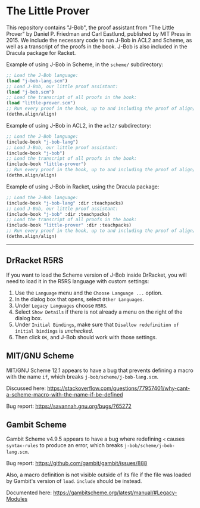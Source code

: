 # The Little Prover

This repository contains "J-Bob", the proof assistant from "The Little Prover"
by Daniel P. Friedman and Carl Eastlund, published by MIT Press in 2015.  We
include the necessary code to run J-Bob in ACL2 and Scheme, as well as a
transcript of the proofs in the book.  J-Bob is also included in the Dracula
package for Racket.

Example of using J-Bob in Scheme, in the `scheme/` subdirectory:

```scheme
;; Load the J-Bob language:
(load "j-bob-lang.scm")
;; Load J-Bob, our little proof assistant:
(load "j-bob.scm")
;; Load the transcript of all proofs in the book:
(load "little-prover.scm")
;; Run every proof in the book, up to and including the proof of align/align:
(dethm.align/align)
```

Example of using J-Bob in ACL2, in the `acl2/` subdirectory:

```lisp
;; Load the J-Bob language:
(include-book "j-bob-lang")
;; Load J-Bob, our little proof assistant:
(include-book "j-bob")
;; Load the transcript of all proofs in the book:
(include-book "little-prover")
;; Run every proof in the book, up to and including the proof of align/align:
(dethm.align/align)
```

Example of using J-Bob in Racket, using the Dracula package:

```lisp
;; Load the J-Bob language:
(include-book "j-bob-lang" :dir :teachpacks)
;; Load J-Bob, our little proof assistant:
(include-book "j-bob" :dir :teachpacks)
;; Load the transcript of all proofs in the book:
(include-book "little-prover" :dir :teachpacks)
;; Run every proof in the book, up to and including the proof of align/align:
(dethm.align/align)
```

---

## DrRacket R5RS

If you want to load the Scheme version of J-Bob inside DrRacket, you will need
to load it in the R5RS language with custom settings:

1. Use the `Language` menu and the `Choose Language ...` option.
2. In the dialog box that opens, select `Other Languages`.
3. Under `Legacy Languages` choose `R5RS`.
4. Select `Show Details` if there is not already a menu on the right of the dialog box.
5. Under `Initial Bindings`, make sure that `Disallow redefinition of initial bindings` is *unchecked*.
6. Then click `OK`, and J-Bob should work with those settings.


## MIT/GNU Scheme

MIT/GNU Scheme 12.1 appears to have a bug that prevents defining a macro with the name `if`,
which breaks `j-bob/scheme/j-bob-lang.scm`.

Discussed here: https://stackoverflow.com/questions/77957401/why-cant-a-scheme-macro-with-the-name-if-be-defined

Bug report: https://savannah.gnu.org/bugs/?65272


## Gambit Scheme

Gambit Scheme v4.9.5 appears to have a bug where redefining `<` causes `syntax-rules` to produce an error,
which breaks `j-bob/scheme/j-bob-lang.scm`.

Bug report: https://github.com/gambit/gambit/issues/888

Also, a macro definition is not visible outside of its file if the file was loaded by Gambit's version of `load`.
`include` should be instead.

Documented here: https://gambitscheme.org/latest/manual/#Legacy-Modules
